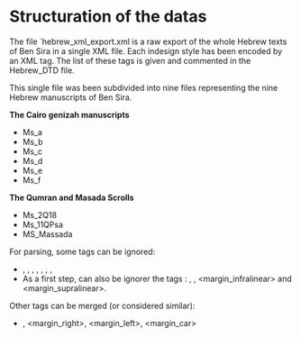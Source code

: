 # Structuration of the datas

The file `hebrew_xml_export.xml is a raw export of the whole Hebrew texts of Ben Sira in a single XML file. Each indesign style has been encoded by an XML tag.
The list of these tags is given and commented in the Hebrew_DTD file.

This single file was been subdivided into nine files representing the nine Hebrew manuscripts of Ben Sira.

**The Cairo genizah manuscripts**
- Ms_a
- Ms_b
- Ms_c
- Ms_d
- Ms_e
- Ms_f

**The Qumran and Masada Scrolls**
- Ms_2Q18
- Ms_11QPsa
- MS_Massada

For parsing, some tags can be ignored:
- <col>, <vacat_prg>, <vacat_car>, <folio>, <line>, <greek>, <reconstructed>, <margin_reconstructed>
- As a first step, can also be ignorer the tags : <superscript>, <supralinear>, <margin_infralinear> and <margin_supralinear>.

Other tags can be merged (or considered similar):
- <margin>, <margin_right>, <margin_left>, <margin_car>
